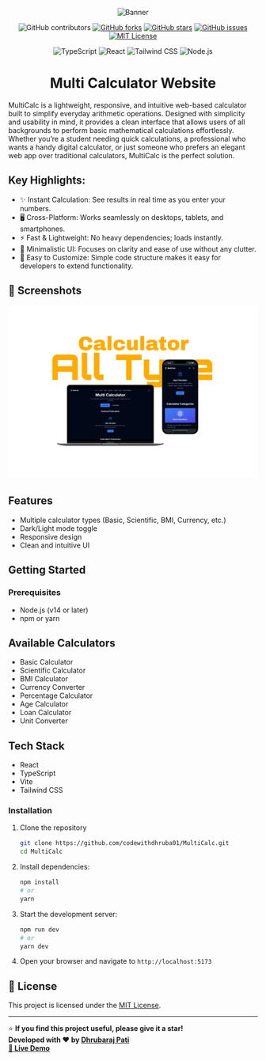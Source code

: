 <div align="center">

![Banner](public/assets/)

![GitHub contributors](https://img.shields.io/github/contributors/codewithdhruba01/MultiCalc?color=lightgrey)
[![GitHub forks](https://img.shields.io/github/forks/codewithdhruba01/MultiCalc?color=lightgrey)](https://github.com/codewithdhruba01/MultiCalc/network)
[![GitHub stars](https://img.shields.io/github/stars/codewithdhruba01/MultiCalc?color=lightgrey)](https://github.com/codewithdhruba01/MultiCalc/stargazers)
[![GitHub issues](https://img.shields.io/github/issues/codewithdhruba01/MultiCalc?color=lightgrey)](https://github.com/codewithdhruba01/MultiCalc/issues)
[![MIT License](https://img.shields.io/badge/license-MIT-lightgrey)](./LICENSE)

![TypeScript](https://img.shields.io/badge/TypeScript-3178C6?style=for-the-badge&logo=typescript&logoColor=white)
![React](https://img.shields.io/badge/React-20232A?style=for-the-badge&logo=react&logoColor=61DAFB)
![Tailwind CSS](https://img.shields.io/badge/Tailwind_CSS-06B6D4?style=for-the-badge&logo=tailwind-css&logoColor=white)
![Node.js](https://img.shields.io/badge/Node.js-339933?style=for-the-badge&logo=node.js&logoColor=white)

# Multi Calculator Website

</div>

MultiCalc is a lightweight, responsive, and intuitive web-based calculator built to simplify everyday arithmetic operations. Designed with simplicity and usability in mind, it provides a clean interface that allows users of all backgrounds to perform basic mathematical calculations effortlessly.
Whether you’re a student needing quick calculations, a professional who wants a handy digital calculator, or just someone who prefers an elegant web app over traditional calculators, MultiCalc is the perfect solution.

## Key Highlights:

- ✨ Instant Calculation: See results in real time as you enter your numbers.
- 🖥️ Cross-Platform: Works seamlessly on desktops, tablets, and smartphones.
- ⚡ Fast & Lightweight: No heavy dependencies; loads instantly.
- 🎨 Minimalistic UI: Focuses on clarity and ease of use without any clutter.
- 🔧 Easy to Customize: Simple code structure makes it easy for developers to extend functionality.

## 📸 Screenshots

![MultiCalc Screenshot](./public/Screenshoot/template.png)

## Features

- Multiple calculator types (Basic, Scientific, BMI, Currency, etc.)
- Dark/Light mode toggle
- Responsive design
- Clean and intuitive UI

## Getting Started

### Prerequisites

- Node.js (v14 or later)
- npm or yarn

## Available Calculators

- Basic Calculator
- Scientific Calculator
- BMI Calculator
- Currency Converter
- Percentage Calculator
- Age Calculator
- Loan Calculator
- Unit Converter

## Tech Stack

- React
- TypeScript
- Vite
- Tailwind CSS

### Installation

1. Clone the repository
   ```bash
   git clone https://github.com/codewithdhruba01/MultiCalc.git
   cd MultiCalc
   ````
2. Install dependencies:
   ```bash
   npm install
   # or
   yarn
   ```
3. Start the development server:
   ```bash
   npm run dev
   # or
   yarn dev
   ```
4. Open your browser and navigate to `http://localhost:5173`




## 📄 License

This project is licensed under the [MIT License](LICENSE).

---

⭐ **If you find this project useful, please give it a star!**
<br>**Developed with ❤️ by [Dhrubaraj Pati](https://github.com/codewithdhruba01) 
<br>[🔗 Live Demo](https://multi-calc-gamma.vercel.app/)**
